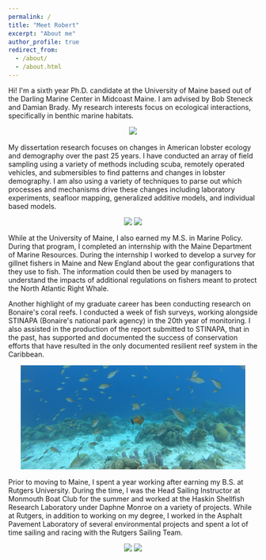 ```yaml
---
permalink: /
title: "Meet Robert"
excerpt: "About me"
author_profile: true
redirect_from: 
  - /about/
  - /about.html
---
```


Hi! I'm a sixth year Ph.D. candidate at the University of Maine based out of the Darling Marine Center in Midcoast Maine. I am advised by Bob Steneck and Damian Brady. My research interests focus on ecological interactions, specifically in benthic marine habitats.  

<p align="center">
<img src="/images/DrysuitSurface.JPG" width="65%" />
</p>

My dissertation research focuses on changes in American lobster ecology and demography over the past 25 years. I have conducted an array of field sampling using a variety of methods including scuba, remotely operated vehicles, and submersibles to find patterns and changes in lobster demography. I am also using a variety of techniques to parse out which processes and mechanisms drive these changes including laboratory experiments, seafloor mapping, generalized additive models, and individual based models. 

<p align="middle">
<img src="/images/MonheganLobster.JPG" width="45%" /> <img src="/images/MobySurface.JPG" width="45%" />
</p>

While at the University of Maine, I also earned my M.S. in Marine Policy. During that program, I completed an internship with the Maine Department of Marine Resources. During the internship I worked to develop a survey for gillnet fishers in Maine and New England about the gear configurations that they use to fish. The information could then be used by managers to understand the impacts of additional regulations on fishers meant to protect the North Atlantic Right Whale. 

Another highlight of my graduate career has been conducting research on Bonaire's coral reefs. I conducted a week of fish surveys, working alongside STINAPA (Bonaire's national park agency) in the 20th year of monitoring. I also assisted in the production of the report submitted to STINAPA, that in the past, has supported and documented the success of conservation efforts that have resulted in the only documented resilient reef system in the Caribbean.  

<p align="center">
<img src="/images/BonaireFilefish.png" width="90%" /> 
</p>

Prior to moving to Maine, I spent a year working after earning my B.S. at Rutgers University. During the time, I was the Head Sailing Instructor at Monmouth Boat Club for the summer and worked at the Haskin Shellfish Research Laboratory under Daphne Monroe on a variety of projects. While at Rutgers, in addition to working on my degree, I worked in the Asphalt Pavement Laboratory of several environmental projects and spent a lot of time sailing and racing with the Rutgers Sailing Team. 


<p align="center">
<img src="/images/CoachRutgers.JPG" width="45%" /> <img src="/images/SailingRutgers2.jpg" width="45%" /> 
</p>
